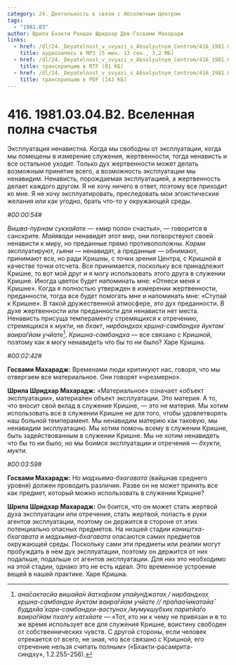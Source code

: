 ```yaml
---
category: 24. Деятельность в связи с Абсолютным Центром
tags:
  - "1981.03"
author: Шрила Бхакти Ракшак Шридхар Дев-Госвами Махарадж
links:
  - href: /dl/24._Deyatelnost_v_svyazi_s_Absolyutnym_Centrom/416_1981.03.04.B2_SridharMj_Vselennaya_polna_schastya.mp3
    title: аудиозапись в MP3 (5 мин. 13 сек., 3,2 МБ)
  - href: /dl/24._Deyatelnost_v_svyazi_s_Absolyutnym_Centrom/416_1981.03.04.B2_SridharMj_Vselennaya_polna_schastya.rtf
    title: транскрипцию в RTF (81 КБ)
  - href: /dl/24._Deyatelnost_v_svyazi_s_Absolyutnym_Centrom/416_1981.03.04.B2_SridharMj_Vselennaya_polna_schastya.pdf
    title: транскрипцию в PDF (143 КБ)
---
```


# 416. 1981.03.04.B2. Вселенная полна счастья

Эксплуатация ненавистна. Когда мы свободны от эксплуатации, когда мы помещены в измерение служения, жертвенности, тогда ненависть и все остальное уходит. Только дух жертвенности может делать возможным принятие всего, а возможность эксплуатации мы ненавидим. Ненависть, порождаемая эксплуатацией, а жертвенность делает каждого другом. Я не хочу ничего в ответ, поэтому все приходит ко мне. Я не хочу эксплуатировать, преследовать мои эгоистические желания или как угодно, брать что-то у окружающей среды.

*#00:00:54#*

*Вишва-пурнам сукхайате* — «мир полон счастья», — говорится в санскрите. *Майявади* ненавидят этот мир, они потворствуют своей ненависти к миру, но преданные прямо противоположны. *Карми* эксплуатируют, *гьяни* — ненавидят, а преданные — обнимают, принимают все, но ради Кришны, с точки зрения Центра, с Кришной в качестве точки отсчета. Все принимается, поскольку все принадлежит Кришне, то вот мой друг и я могу использовать этого друга в служении Кришне. Иногда цветок будет напоминать мне: «Отнеси меня к Кришне». Когда я полностью утвержден в измерении жертвенности, преданности, тогда все будет помогать мне и напоминать мне: «Ступай к Кришне». В такой дружественной атмосфере, это дух преданности. В духе жертвенности или преданности для ненависти нет места. Ненависть присуща темпераменту стремящихся к отречению, стремящихся к *мукти*, не *бхакт*, *нирбандхах̣ кр̣шн̣а-самбандхе йуктам̇ ваира̄гйам учйате*[^_ftn1]. *Кришна-самбандха* — все связано с Кришной, поэтому как я могу ненавидеть что бы то ни было? Харе Кришна.

*#00:02:42#*

**Госвами Махарадж:** Временами люди критикуют нас, говоря, что мы отвергаем все материальное. Они говорят «чрезмерно».

**Шрила Шридхар Махарадж:** «Материальное» означает «объект эксплуатации», материален объект эксплуатации. Это материя. А то, что вносит свой вклад в служение Кришне, — это не материя. Мы хотим использовать все в служении Кришне не для того, чтобы удовлетворять наш больной темперамент. Мы ненавидим материю как таковую, мы ненавидим эксплуатацию. Мы хотим помочь всему в служении Кришне, быть задействованным в служении Кришне. Мы не хотим ненавидеть что бы то ни было, но мы боимся эксплуатации и отречения — *бхукти*, *мукти*.

*#00:03:59#*

**Госвами Махарадж:** Но *мадхьяма-бхагавата* (вайшнав среднего уровня) должен проводить различия. Разве он не может принять все как предмет, который можно использовать в служении Кришне?

**Шрила Шридхар Махарадж:** Он боится, что он может стать жертвой духа эксплуатации или отречения, стать жертвой, попасть в руки агентов эксплуатации, поэтому он держится в стороне от этих потенциально опасных предметов. На низшей стадии *каништха-бхагавата* и *мадхьяма-бхагавата* опасаются самих предметов окружающей среды. Поскольку сами эти предметы или реалии могут пробуждать в нем дух эксплуатации, поэтому он держится от них подальше, подальше от агентов эксплуатации. Для них это необходимо на этой стадии, однако это не есть идеал. Это временное устроение вещей в нашей практике. Харе Кришна.



[^_ftn1]: *ана̄сактасйа вишайа̄н йатха̄рхам упайун̃джатах̣ / нирбандхах̣ кр̣шн̣а-самбандхе йуктам̇ ваира̄гйам учйате // пра̄паа̄чикатайа̄ буддхйа̄ хари-самбандхи-вастунах̣ /мумукшубхих̣ паритйа̄го ваира̄гйам̇ пхалгу катхйате* — «Тот, кто ни к чему не привязан и в то же время использует все для служения Кришне, воистину свободен от собственнических чувств. С другой стороны, если человек отрекается от всего, не зная, что все связано с Кришной, его отречение нельзя считать полным» («Бхакти-расамрита-синдху», 1.2.255–256).

